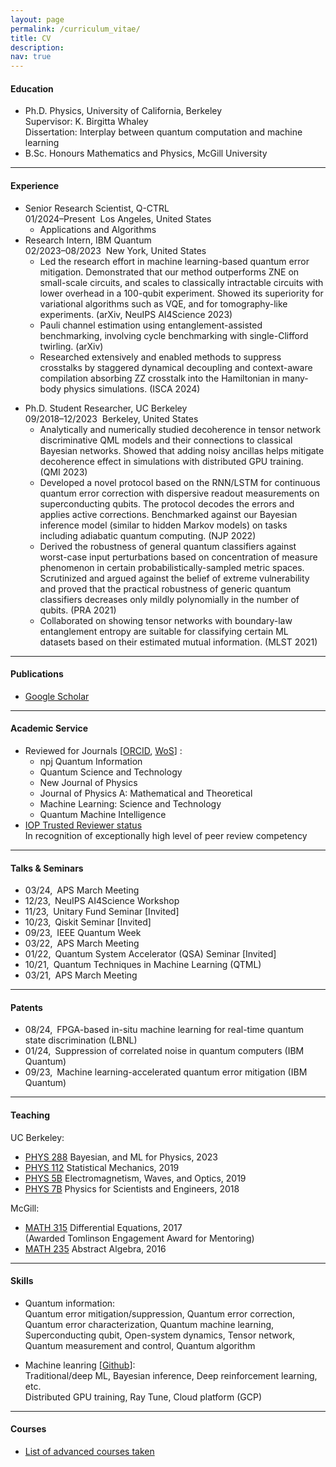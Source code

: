 ```yaml
---
layout: page
permalink: /curriculum_vitae/
title: CV
description: 
nav: true
---
```


<!-- For now, this page is assumed to be a static description of your courses. You can convert it to a collection similar to `_projects/` so that you can have a dedicated page for each course.

Organize your courses by years, topics, or universities, however you like! -->

#### Education

* Ph.D. Physics, University of California, Berkeley
<br> Supervisor: K. Birgitta Whaley
<br> Dissertation: Interplay between quantum computation and machine learning
* B.Sc. Honours Mathematics and Physics, McGill University <!--, Montr&#233;al, Qu&#233;bec-->

---

#### Experience
* Senior Research Scientist, Q-CTRL
<br> 01/2024&ndash;Present &nbsp;Los Angeles, United States
  * Applications and Algorithms
* Research Intern, IBM Quantum
<br> 02/2023&ndash;08/2023 &nbsp;New York, United States
  * Led the research effort in machine learning-based quantum error mitigation. Demonstrated that our method outperforms ZNE
on small-scale circuits, and scales to classically intractable circuits with lower overhead in a 100-qubit experiment. Showed its superiority for variational algorithms
such as VQE, and for tomography-like experiments. (arXiv, NeuIPS AI4Science 2023)
  * Pauli channel estimation using entanglement-assisted benchmarking, involving cycle benchmarking with single-Clifford twirling. (arXiv)
  * Researched extensively and enabled methods to suppress crosstalks by staggered dynamical decoupling and context-aware compilation absorbing ZZ crosstalk into the Hamiltonian in many-body physics simulations. (ISCA 2024)

[//]: # (  e.g., crosstalk absorption)
[//]: # (  on Heisenberg model simulations.)

* Ph.D. Student Researcher, UC Berkeley
<br> 09/2018&ndash;12/2023 &nbsp;Berkeley, United States
  * Analytically and numerically studied decoherence in tensor network discriminative QML models and their connections to classical Bayesian networks. Showed that adding noisy ancillas helps mitigate decoherence effect in simulations with distributed GPU training. (QMI 2023)
  * Developed a novel protocol based on the RNN/LSTM for continuous quantum error correction with dispersive readout measurements on superconducting qubits. The protocol decodes the errors and applies active corrections. Benchmarked against our Bayesian inference model (similar to hidden Markov models) on tasks including adiabatic quantum computing. (NJP 2022)
  * Derived the robustness of general quantum classifiers against worst-case input perturbations based on concentration of measure phenomenon in certain probabilistically-sampled metric spaces. Scrutinized and argued against the belief of extreme vulnerability and proved that the practical robustness of generic quantum classifiers decreases only mildly polynomially in the number of qubits. (PRA 2021)
  * Collaborated on showing tensor networks with boundary-law entanglement entropy are suitable for classifying certain ML datasets based on their estimated mutual information. (MLST 2021)


---

#### Publications
* <a href="https://scholar.google.com/citations?user=P35A9JoAAAAJ&hl=en">Google Scholar</a>


---

#### Academic Service
- Reviewed for Journals [<a href="https://orcid.org/0000-0002-6399-006X">ORCID</a>, <a href="https://www.webofscience.com/wos/author/record/32106605">WoS</a>] : <br>
  - npj Quantum Information<br>
  - Quantum Science and Technology<br>
  - New Journal of Physics<br>
  - Journal of Physics A: Mathematical and Theoretical<br>
  - Machine Learning: Science and Technology
  - Quantum Machine Intelligence
- <a href="https://accreditations.ioppublishing.org/5f99587a-af12-4bf2-a2ee-7ed54eb065ed#gs.2zkzzo">IOP Trusted Reviewer status</a>
  <br> In recognition of exceptionally high level of peer review competency

---

#### Talks & Seminars
- 03/24,&ensp;APS March Meeting<br>
- 12/23,&ensp;NeuIPS AI4Science Workshop<br>
- 11/23,&ensp;Unitary Fund Seminar [Invited]<br>
- 10/23,&ensp;Qiskit Seminar [Invited]<br>
- 09/23,&ensp;IEEE Quantum Week<br>
- 03/22,&ensp;APS March Meeting<br>
- 01/22,&ensp;Quantum System Accelerator (QSA) Seminar [Invited]<br>
- 10/21,&ensp;Quantum Techniques in Machine Learning (QTML)<br>
- 03/21,&ensp;APS March Meeting<br>

---

#### Patents
- 08/24,&ensp;FPGA-based in-situ machine learning for real-time quantum state discrimination (LBNL)
- 01/24,&ensp;Suppression of correlated noise in quantum computers (IBM Quantum)
- 09/23,&ensp;Machine learning-accelerated quantum error mitigation (IBM Quantum)

---

#### Teaching

[//]: # (I led dicussion sessions for the following courses)

UC Berkeley: <br>
- <a href="https://classes.berkeley.edu/content/2023-fall-physics-288-001-lec-001">PHYS 288</a>&nbsp;Bayesian, and ML for Physics, 2023<br>
- <a href="https://classes.berkeley.edu/content/2019-fall-physics-112-001-lec-001">PHYS 112</a>&nbsp;Statistical Mechanics, 2019<br>
- <a href="https://classes.berkeley.edu/content/2019-spring-physics-5b-001-lec-001">PHYS 5B</a>&nbsp;Electromagnetism, Waves, and Optics, 2019<br>
- <a href="https://classes.berkeley.edu/content/2018-fall-physics-7b-001-lec-001">PHYS 7B</a>&nbsp;Physics for Scientists and Engineers, 2018<br>

McGill: <br>
- <a href="https://www.mcgill.ca/study/2016-2017/courses/math-315">MATH 315</a>&nbsp;Differential Equations, 2017<br>
(Awarded Tomlinson Engagement Award for Mentoring)<br>
- <a href="https://www.mcgill.ca/study/2016-2017/courses/math-235">MATH 235</a>&nbsp;Abstract Algebra, 2016<br> 
<!-- - <a href="https://susmcgill.ca/peer-tutoring">Tutor</a> for Mechanics and Calculus, 2015<br> -->


---

#### Skills
- Quantum information:
  <br> Quantum error mitigation/suppression, Quantum error correction, Quantum error characterization, Quantum machine learning, Superconducting qubit, Open-system dynamics, Tensor network, Quantum measurement and control, Quantum algorithm

- Machine leanring [<a href="https://github.com/HaoranLiao">Github</a>]:
  <br>Traditional/deep ML, Bayesian inference, Deep reinforcement learning, etc. 
<br> Distributed GPU training, Ray Tune, Cloud platform (GCP)

---

#### Courses
* <a href="https://www.linkedin.com/in/haoran-liao/details/courses">List of advanced courses taken</a>



